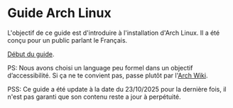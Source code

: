 # Guide Arch Linux

L'objectif de ce guide est d'introduire à l'installation d'Arch Linux. Il a été conçu pour un public parlant le Français.

[Début du guide](./00-Index.md).

PS: Nous avons choisi un language peu formel dans un objectif d’accessibilité. Si ça ne te convient pas, passe plutôt par l'[Arch Wiki](https://wiki.archlinux.org/title/Installation_guide#Verify_signature).

PSS: Ce guide a été update à la date du 23/10/2025 pour la dernière fois, il n'est pas garanti que son contenu reste a jour à perpétuité.
